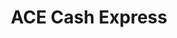 ---
title: "ACE Cash Express"
url: /chandler/ace-cash-express-north-alma-school-road/
shop: pawnbroker
---